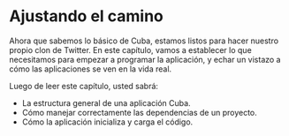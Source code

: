 Ajustando el camino
===================

Ahora que sabemos lo básico de Cuba, estamos listos para hacer nuestro propio
clon de Twitter. En este capítulo, vamos a establecer lo que necesitamos para
empezar a programar la aplicación, y echar un vistazo a cómo las aplicaciones
se ven en la vida real.

Luego de leer este capítulo, usted sabrá:

* La estructura general de una aplicación Cuba.
* Cómo manejar correctamente las dependencias de un proyecto.
* Cómo la aplicación inicializa y carga el código.
